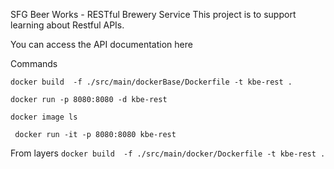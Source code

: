 SFG Beer Works - RESTful Brewery Service
This project is to support learning about Restful APIs.

You can access the API documentation here

Commands

`docker build  -f ./src/main/dockerBase/Dockerfile -t kbe-rest .`

`docker run -p 8080:8080 -d kbe-rest`

`docker image ls`

` docker run -it -p 8080:8080 kbe-rest`

From layers `docker build  -f ./src/main/docker/Dockerfile -t kbe-rest .`